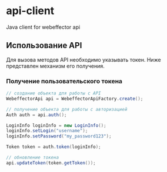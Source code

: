 api-client
==========

Java client for webeffector api

## Использование API

Для вызова методов API необходимо указывать токен.
Ниже представлен механизм его получения.

### Получение пользовательского токена

```java
// создание объекта для работы с API
WebeffectorApi api = WebeffectorApiFactory.create();

// получение объекта для работы с авторизацией
Auth auth = api.auth();

LoginInfo loginInfo = new LoginInfo();
loginInfo.setLogin("username");
loginInfo.setPassword("my_password123");

Token token = auth.token(loginInfo);

// обновление токена
api.updateToken(token.getToken());
```
